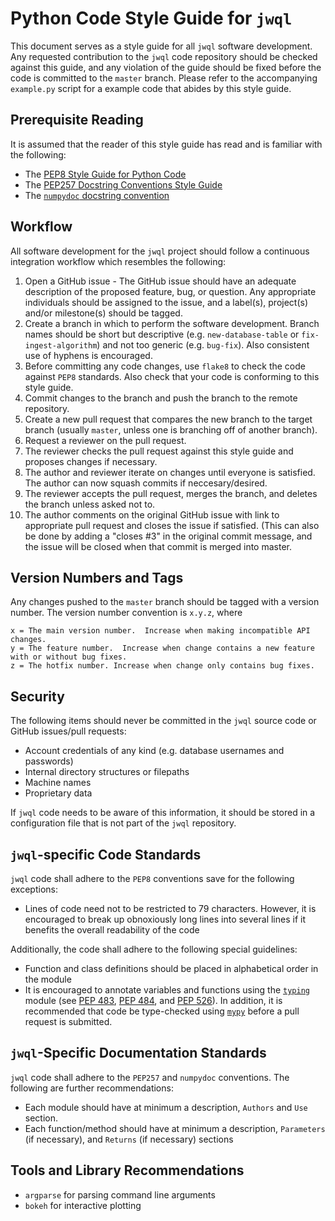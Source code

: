 Python Code Style Guide for `jwql`
=================================

This document serves as a style guide for all `jwql` software development.  Any requested contribution to the `jwql` code repository should be checked against this guide, and any violation of the guide should be fixed before the code is committed to
the `master` branch.  Please refer to the accompanying `example.py` script for a example code that abides by this style guide.

Prerequisite Reading
--------------------

It is assumed that the reader of this style guide has read and is familiar with the following:

- The [PEP8 Style Guide for Python Code](https://www.python.org/dev/peps/pep-0008/)
- The [PEP257 Docstring Conventions Style Guide](https://www.python.org/dev/peps/pep-0257/)
- The [`numpydoc` docstring convention](https://github.com/numpy/numpy/blob/master/doc/HOWTO_DOCUMENT.rst.txt)


Workflow
--------

All software development for the `jwql` project should follow a continuous integration workflow which resembles the following:

1. Open a GitHub issue - The GitHub issue should have an adequate description of the proposed feature, bug, or question.  Any appropriate individuals should be assigned to the issue, and a label(s), project(s) and/or milestone(s) should be tagged.
2. Create a branch in which to perform the software development.  Branch names should be short but descriptive (e.g. `new-database-table` or `fix-ingest-algorithm`) and not too generic (e.g. `bug-fix`).  Also consistent use of hyphens is encouraged.
3. Before committing any code changes, use `flake8` to check the code against `PEP8` standards.  Also check that your code is conforming to this style guide.
4. Commit changes to the branch and push the branch to the remote repository.
5. Create a new pull request that compares the new branch to the target branch (usually `master`, unless one is branching off of another branch).
6. Request a reviewer on the pull request.
7. The reviewer checks the pull request against this style guide and proposes changes if necessary.
8. The author and reviewer iterate on changes until everyone is satisfied. The author can now squash commits if neccesary/desired.
9. The reviewer accepts the pull request, merges the branch, and deletes the branch unless asked not to.
10. The author comments on the original GitHub issue with link to appropriate pull request and closes the issue if satisfied. (This can also be done by adding a "closes #3" in the original commit message, and the issue will be closed when that commit is merged into master.


Version Numbers and Tags
------------------------

Any changes pushed to the `master` branch should be tagged with a version number.  The version number convention is `x.y.z`, where

    x = The main version number.  Increase when making incompatible API changes.
    y = The feature number.  Increase when change contains a new feature with or without bug fixes.
    z = The hotfix number. Increase when change only contains bug fixes.


Security
--------

The following items should never be committed in the `jwql` source code or GitHub issues/pull requests:

- Account credentials of any kind (e.g. database usernames and passwords)
- Internal directory structures or filepaths
- Machine names
- Proprietary data

If `jwql` code needs to be aware of this information, it should be stored in a configuration file that is not part of the `jwql` repository.


`jwql`-specific Code Standards
------------------------------

`jwql` code shall adhere to the `PEP8` conventions save for the following exceptions:

 - Lines of code need not to be restricted to 79 characters.  However, it is encouraged to break up obnoxiously long lines into several lines if it benefits the overall readability of the code

 Additionally, the code shall adhere to the following special guidelines:

 - Function and class definitions should be placed in alphabetical order in the module
 - It is encouraged to annotate variables and functions using the [`typing`](https://docs.python.org/3/library/typing.html) module (see [PEP 483](https://www.python.org/dev/peps/pep-0483/), [PEP 484](https://www.python.org/dev/peps/pep-0484/), and [PEP 526](https://www.python.org/dev/peps/pep-0526/)). In addition, it is recommended that code be type-checked using [`mypy`](http://mypy-lang.org/) before a pull request is submitted.


`jwql`-Specific Documentation Standards
---------------------------------------

`jwql` code shall adhere to the `PEP257` and `numpydoc` conventions.  The following are further recommendations:

- Each module should have at minimum a description, `Authors` and `Use` section.
- Each function/method should have at minimum a description, `Parameters` (if necessary), and `Returns` (if necessary) sections


Tools and Library Recommendations
---------------------------------

- `argparse` for parsing command line arguments
- `bokeh` for interactive plotting
